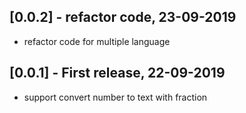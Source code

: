 ## [0.0.2] - refactor code, 23-09-2019
* refactor code for multiple language

## [0.0.1] - First release, 22-09-2019
* support convert number to text with fraction
